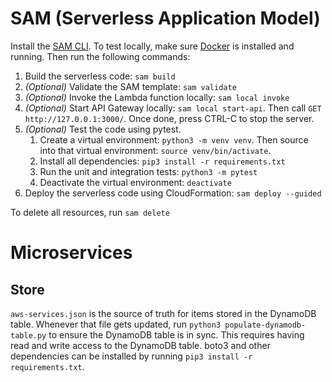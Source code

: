 # SAM (Serverless Application Model)

Install the [SAM CLI](https://docs.aws.amazon.com/serverless-application-model/latest/developerguide/install-sam-cli.html). To test locally, make sure [Docker](https://docs.docker.com/get-docker/) is installed and running. Then run the following commands:

1. Build the serverless code: `sam build`
2. _(Optional)_ Validate the SAM template: `sam validate`
3. _(Optional)_ Invoke the Lambda function locally: `sam local invoke`
4. _(Optional)_ Start API Gateway locally: `sam local start-api`. Then call `GET http://127.0.0.1:3000/`. Once done, press CTRL-C to stop the server.
5. _(Optional)_ Test the code using pytest.
   1. Create a virtual environment: `python3 -m venv venv`. Then source into that virtual environment: `source venv/bin/activate`.
   2. Install all dependencies: `pip3 install -r requirements.txt`
   3. Run the unit and integration tests: `python3 -m pytest`
   4. Deactivate the virtual environment: `deactivate`
6. Deploy the serverless code using CloudFormation: `sam deploy --guided`

To delete all resources, run `sam delete`

# Microservices

## Store

`aws-services.json` is the source of truth for items stored in the DynamoDB table. Whenever that file gets updated, run `python3 populate-dynamodb-table.py` to ensure the DynamoDB table is in sync. This requires having read and write access to the DynamoDB table. boto3 and other dependencies can be installed by running `pip3 install -r requirements.txt`.

